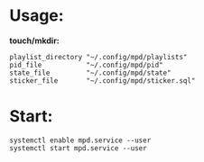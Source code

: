 # Usage: 

**touch/mkdir:**
```planet
playlist_directory "~/.config/mpd/playlists"
pid_file           "~/.config/mpd/pid"
state_file         "~/.config/mpd/state"
sticker_file       "~/.config/mpd/sticker.sql"
```

# Start:

```planet
systemctl enable mpd.service --user
systemctl start mpd.service --user
```
